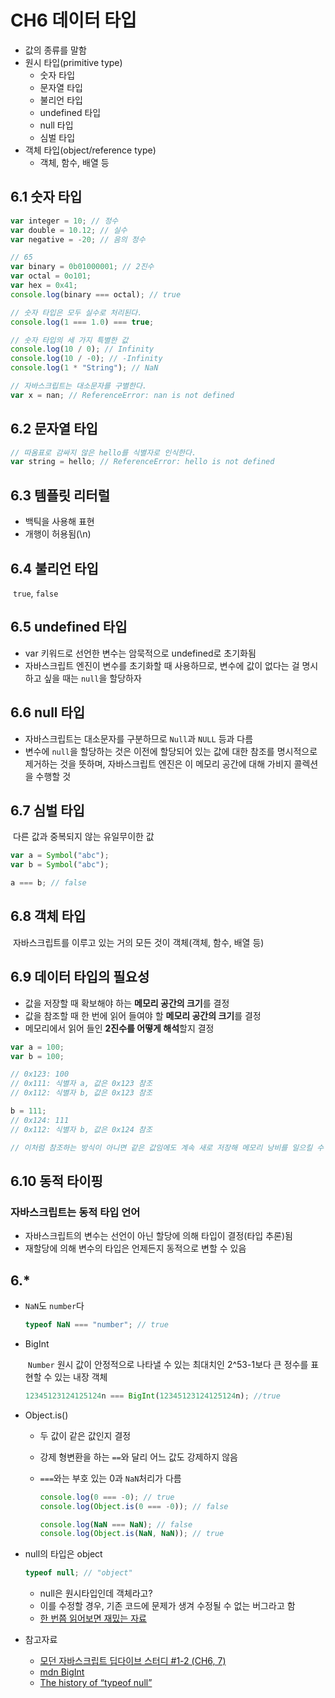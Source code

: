 # CH6 데이터 타입

- 값의 종류를 말함
- 원시 타입(primitive type)
  - 숫자 타입
  - 문자열 타입
  - 불리언 타입
  - undefined 타입
  - null 타입
  - 심벌 타입
- 객체 타입(object/reference type)
  - 객체, 함수, 배열 등

## 6.1 숫자 타입

```javascript
var integer = 10; // 정수
var double = 10.12; // 실수
var negative = -20; // 음의 정수

// 65
var binary = 0b01000001; // 2진수
var octal = 0o101;
var hex = 0x41;
console.log(binary === octal); // true

// 숫자 타입은 모두 실수로 처리된다.
console.log(1 === 1.0) === true;

// 숫자 타입의 세 가지 특별한 값
console.log(10 / 0); // Infinity
console.log(10 / -0); // -Infinity
console.log(1 * "String"); // NaN

// 자바스크립트는 대소문자를 구별한다.
var x = nan; // ReferenceError: nan is not defined
```

## 6.2 문자열 타입

```javascript
// 따옴표로 감싸지 않은 hello를 식별자로 인식한다.
var string = hello; // ReferenceError: hello is not defined
```

## 6.3 템플릿 리터럴

- 백틱을 사용해 표현
- 개행이 허용됨(\n)

## 6.4 불리언 타입

&nbsp;`true`, `false`

## 6.5 undefined 타입

- var 키워드로 선언한 변수는 암묵적으로 undefined로 초기화됨
- 자바스크립트 엔진이 변수를 초기화할 때 사용하므로, 변수에 값이 없다는 걸 명시하고 싶을 때는 `null`을 할당하자

## 6.6 null 타입

- 자바스크립트는 대소문자를 구분하므로 `Null`과 `NULL` 등과 다름
- 변수에 `null`을 할당하는 것은 이전에 할당되어 있는 값에 대한 참조를 명시적으로 제거하는 것을 뜻하며, 자바스크립트 엔진은 이 메모리 공간에 대해 가비지 콜렉션을 수행할 것

## 6.7 심벌 타입

&nbsp;다른 값과 중복되지 않는 유일무이한 값

```javascript
var a = Symbol("abc");
var b = Symbol("abc");

a === b; // false
```

## 6.8 객체 타입

&nbsp;자바스크립트를 이루고 있는 거의 모든 것이 객체(객체, 함수, 배열 등)

## 6.9 데이터 타입의 필요성

- 값을 저장할 때 확보해야 하는 **메모리 공간의 크기**를 결정
- 값을 참조할 때 한 번에 읽어 들여야 할 **메모리 공간의 크기**를 결정
- 메모리에서 읽어 들인 **2진수를 어떻게 해석**할지 결정

```javascript
var a = 100;
var b = 100;

// 0x123: 100
// 0x111: 식별자 a, 값은 0x123 참조
// 0x112: 식별자 b, 값은 0x123 참조

b = 111;
// 0x124: 111
// 0x112: 식별자 b, 값은 0x124 참조

// 이처럼 참조하는 방식이 아니면 같은 값임에도 계속 새로 저장해 메모리 낭비를 일으킬 수 있음
```

## 6.10 동적 타이핑

### 자바스크립트는 동적 타입 언어

- 자바스크립트의 변수는 선언이 아닌 할당에 의해 타입이 결정(타입 추론)됨
- 재할당에 의해 변수의 타입은 언제든지 동적으로 변할 수 있음

## 6.\*

- `NaN`도 `number`다

  ```javascript
  typeof NaN === "number"; // true
  ```

- BigInt

  &nbsp;`Number` 원시 값이 안정적으로 나타낼 수 있는 최대치인 2^53-1보다 큰 정수를 표현할 수 있는 내장 객체

  ```javascript
  12345123124125124n === BigInt(12345123124125124n); //true
  ```

- Object.is()

  - 두 값이 같은 값인지 결정
  - 강제 형변환을 하는 `==`와 달리 어느 값도 강제하지 않음
  - `===`와는 부호 있는 0과 `NaN`처리가 다름

    ```javascript
    console.log(0 === -0); // true
    console.log(Object.is(0 === -0)); // false

    console.log(NaN === NaN); // false
    console.log(Object.is(NaN, NaN)); // true
    ```

- null의 타입은 object

  ```javascript
  typeof null; // "object"
  ```

  - null은 원시타입인데 객체라고?
  - 이를 수정할 경우, 기존 코드에 문제가 생겨 수정될 수 없는 버그라고 함
  - [한 번쯤 읽어보면 재밌는 자료](https://2ality.com/2013/10/typeof-null.html)

- 참고자료
  - [모던 자바스크립트 딥다이브 스터디 #1-2 (CH6, 7)](https://www.youtube.com/watch?v=rPVrtODy9P0&list=PLjQV3hketAJnP_ceUiPCc8GnNQ0REpCqr&index=2)
  - [mdn BigInt](https://developer.mozilla.org/ko/docs/Web/JavaScript/Reference/Global_Objects/BigInt)
  - [The history of “typeof null”](https://2ality.com/2013/10/typeof-null.html)

